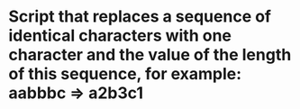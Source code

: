 # Script that replaces a sequence of identical characters with one character and the value of the length of this sequence, for example: aabbbc => a2b3c1
